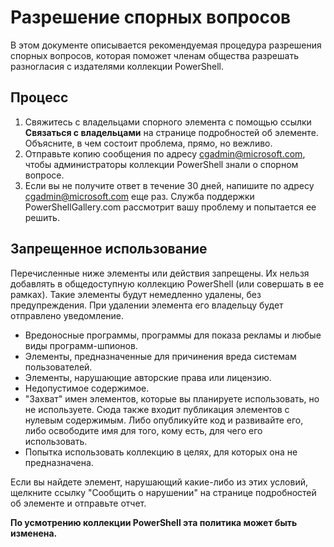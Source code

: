 # Разрешение спорных вопросов

В этом документе описывается рекомендуемая процедура разрешения спорных вопросов, которая поможет членам общества разрешать разногласия с издателями коллекции PowerShell.

## Процесс

1. Свяжитесь с владельцами спорного элемента с помощью ссылки **Связаться с владельцами** на странице подробностей об элементе.
Объясните, в чем состоит проблема, прямо, но вежливо.
2. Отправьте копию сообщения по адресу [cgadmin@microsoft.com](mailto:cgadmin@microsoft.com), чтобы администраторы коллекции PowerShell знали о спорном вопросе.
3. Если вы не получите ответ в течение 30 дней, напишите по адресу [cgadmin@microsoft.com](mailto:cgadmin@microsoft.com) еще раз.
Служба поддержки PowerShellGallery.com рассмотрит вашу проблему и попытается ее решить.


## Запрещенное использование

Перечисленные ниже элементы или действия запрещены. Их нельзя добавлять в общедоступную коллекцию PowerShell (или совершать в ее рамках). Такие элементы будут немедленно удалены, без предупреждения.  При удалении элемента его владельцу будет отправлено уведомление.

- Вредоносные программы, программы для показа рекламы и любые виды программ-шпионов.
- Элементы, предназначенные для причинения вреда системам пользователей.
- Элементы, нарушающие авторские права или лицензию.
- Недопустимое содержимое.
- "Захват" имен элементов, которые вы планируете использовать, но не используете. Сюда также входит публикация элементов с нулевым содержимым.
Либо опубликуйте код и развивайте его, либо освободите имя для того, кому есть, для чего его использовать.
- Попытка использовать коллекцию в целях, для которых она не предназначена.


Если вы найдете элемент, нарушающий какие-либо из этих условий, щелкните ссылку "Сообщить о нарушении" на странице подробностей об элементе и отправьте отчет.

**По усмотрению коллекции PowerShell эта политика может быть изменена.**


<!--HONumber=Aug16_HO3-->


